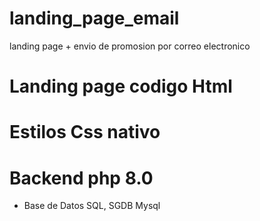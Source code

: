 # landing_page_email
landing page + envio de promosion por correo electronico

# Landing page codigo Html

# Estilos Css nativo

# Backend php 8.0
* Base de Datos SQL,  SGDB Mysql

